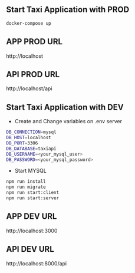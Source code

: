 ## Start Taxi Application with PROD

```sh
docker-compose up
```

## APP PROD URL

http://localhost

## API PROD URL

http://localhost/api

## Start Taxi Application with DEV

- Create and Change variables on .env server
```sh
DB_CONNECTION=mysql
DB_HOST=localhost
DB_PORT=3306
DB_DATABASE=taxiapi
DB_USERNAME=<your_mysql_user>
DB_PASSWORD=<your_mysql_password>
```

- Start MYSQL

```sh
npm run install
npm run migrate
npm run start:client
npm run start:server
```

## APP DEV URL

http://localhost:3000

## API DEV URL

http://localhost:8000/api


